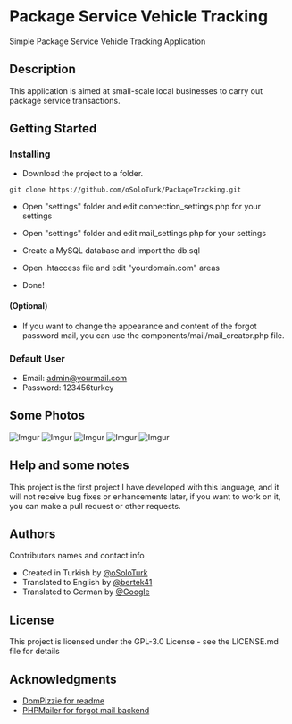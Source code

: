 # Package Service Vehicle Tracking

Simple Package Service Vehicle Tracking Application

## Description

This application is aimed at small-scale local businesses to carry out package service transactions.

## Getting Started

### Installing

* Download the project to a folder.
```
git clone https://github.com/oSoloTurk/PackageTracking.git
```
* Open "settings" folder and edit connection_settings.php for your settings
* Open "settings" folder and edit mail_settings.php for your settings
* Create a MySQL database and import the db.sql
* Open .htaccess file and edit "yourdomain.com" areas

* Done!

#### (Optional)
* If you want to change the appearance and content of the forgot password mail, you can use the components/mail/mail_creator.php file.


### Default User

* Email: admin@yourmail.com
* Password: 123456turkey

## Some Photos

![Imgur](https://i.imgur.com/04xKbUm.png)
![Imgur](https://i.imgur.com/n1b6JJu.png)
![Imgur](https://i.imgur.com/RAZRPzC.png)
![Imgur](https://i.imgur.com/p6rYLsI.png)
![Imgur](https://i.imgur.com/SdRbTRp.png)

## Help and some notes

This project is the first project I have developed with this language, and it will not receive bug fixes or enhancements later, if you want to work on it, you can make a pull request or other requests.

## Authors

Contributors names and contact info

* Created in Turkish by [@oSoloTurk](https://github.com/oSoloTurk/) 
* Translated to English by [@bertek41](https://github.com/bertek41)
* Translated to German by [@Google](https://translate.google.com/)

## License

This project is licensed under the GPL-3.0 License - see the LICENSE.md file for details

## Acknowledgments

* [DomPizzie for readme](https://gist.github.com/DomPizzie)
* [PHPMailer for forgot mail backend](https://github.com/PHPMailer/PHPMailer)
